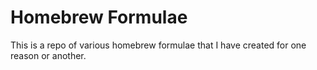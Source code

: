 # Homebrew Formulae

This is a repo of various homebrew formulae that I have created for one
reason or another.
